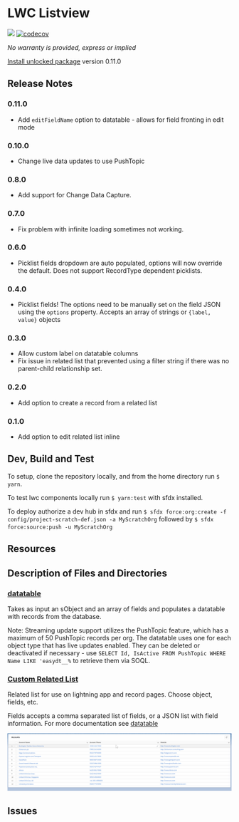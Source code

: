 # LWC Listview

![](https://github.com/shliachtx/lwc-listview/workflows/CI/badge.svg) [![codecov](https://codecov.io/gh/shliachtx/lwc-listview/branch/master/graph/badge.svg)](https://codecov.io/gh/shliachtx/lwc-listview)


_No warranty is provided, express or implied_

[Install unlocked package](https://login.salesforce.com/packaging/installPackage.apexp?p0=04t6g000008Sa4IAAS) version 0.11.0

## Release Notes
### 0.11.0
- Add `editFieldName` option to datatable - allows for field fronting in edit mode
### 0.10.0
- Change live data updates to use PushTopic
### 0.8.0
- Add support for Change Data Capture.
### 0.7.0
- Fix problem with infinite loading sometimes not working.
### 0.6.0
- Picklist fields dropdown are auto populated, options will now override the default. Does not support RecordType dependent picklists.
### 0.4.0
- Picklist fields! The options need to be manually set on the field JSON using the `options` property. Accepts an array of strings or `{label, value}` objects
### 0.3.0
- Allow custom label on datatable columns
- Fix issue in related list that prevented using a filter string if there was no parent-child relationship set.
### 0.2.0
- Add option to create a record from a related list
### 0.1.0
- Add option to edit related list inline


## Dev, Build and Test

To setup, clone the repository locally, and from the home directory run `$ yarn`.

To test lwc components locally run `$ yarn:test` with sfdx installed.

To deploy authorize a dev hub in sfdx and run `$ sfdx force:org:create -f config/project-scratch-def.json -a MyScratchOrg` followed by `$ sfdx force:source:push -u MyScratchOrg`


## Resources

## Description of Files and Directories

### [datatable](force-app/main/default/lwc/datatable)
Takes as input an sObject and an array of fields and populates a datatable with records from the database.

Note: Streaming update support utilizes the PushTopic feature, which has a maximum of 50 PushTopic records per org. The datatable uses one for each object type that has live updates enabled. They can be deleted or deactivated if necessary - use `SELECT Id, IsActive FROM PushTopic WHERE Name LIKE 'easydt__%` to retrieve them via SOQL.

### [Custom Related List](force-app/main/default/lwc/relatedList)
Related list for use on lightning app and record pages. Choose object, fields, etc.

Fields accepts a comma separated list of fields, or a JSON list with field information. For more documentation see [datatable](force-app/main/default/lwc/datatable)

![](resources/datatable/demo.gif)

## Issues
